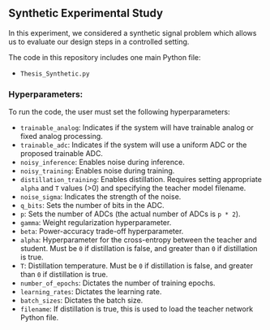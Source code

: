 ## Synthetic Experimental Study

In this experiment, we considered a synthetic signal problem which allows us to evaluate our design steps in a controlled setting.

The code in this repository includes one main Python file:
- `Thesis_Synthetic.py`

### Hyperparameters:
To run the code, the user must set the following hyperparameters:

- `trainable_analog`: Indicates if the system will have trainable analog or fixed analog processing.
- `trainable_adc`: Indicates if the system will use a uniform ADC or the proposed trainable ADC.
- `noisy_inference`: Enables noise during inference.
- `noisy_training`: Enables noise during training.
- `distillation_training`: Enables distillation. Requires setting appropriate `alpha` and `T` values (>0) and specifying the teacher model filename.
- `noise_sigma`: Indicates the strength of the noise.
- `q_bits`: Sets the number of bits in the ADC.
- `p`: Sets the number of ADCs (the actual number of ADCs is `p * 2`).
- `gamma`: Weight regularization hyperparameter.
- `beta`: Power-accuracy trade-off hyperparameter.
- `alpha`: Hyperparameter for the cross-entropy between the teacher and student. Must be `0` if distillation is false, and greater than `0` if distillation is true.
- `T`: Distillation temperature. Must be `0` if distillation is false, and greater than `0` if distillation is true.
- `number_of_epochs`: Dictates the number of training epochs.
- `learning_rates`: Dictates the learning rate.
- `batch_sizes`: Dictates the batch size.
- `filename`: If distillation is true, this is used to load the teacher network Python file.
